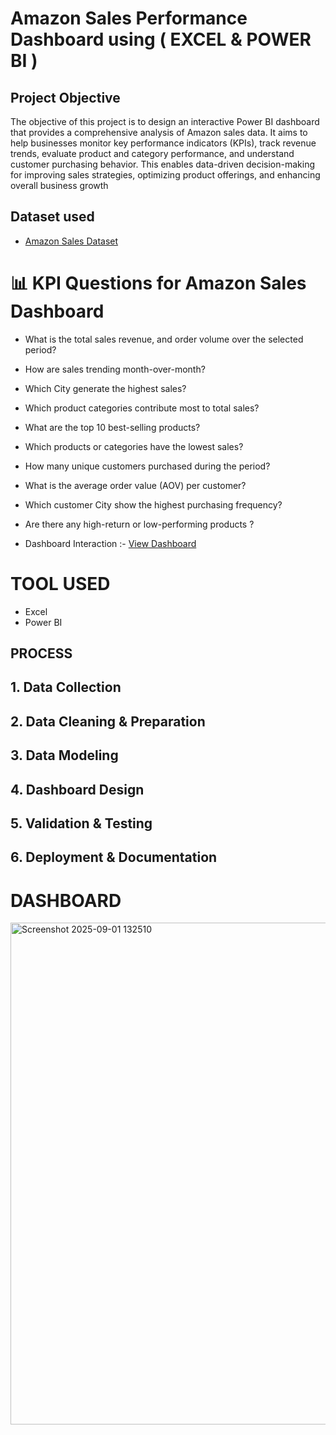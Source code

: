 # Amazon Sales Performance Dashboard using ( EXCEL & POWER BI )

## Project Objective

The objective of this project is to design an interactive Power BI dashboard that provides a comprehensive analysis of Amazon sales data. It aims to help businesses monitor key performance indicators (KPIs), track revenue trends, evaluate product and category performance, and understand customer purchasing behavior. This enables data-driven decision-making for improving sales strategies, optimizing product offerings, and enhancing overall business growth

## Dataset used
- <a href="https://github.com/kasifzafar/Amazon-Data-Analysis-Dashboard/blob/main/amazon_sales_data%202025.csv">Amazon Sales Dataset</a>


# 📊 KPI Questions for Amazon Sales Dashboard

- What is the total sales revenue, and order volume over the selected period?

- How are sales trending month-over-month?

- Which City generate the highest sales?
 
- Which product categories contribute most to total sales?

- What are the top 10 best-selling products?

- Which products or categories have the lowest sales?

- How many unique customers purchased during the period?

- What is the average order value (AOV) per customer?

- Which customer City show the highest purchasing frequency?

- Are there any high-return or low-performing products ?

- Dashboard Interaction :- <a href="https://github.com/kasifzafar/Amazon-Data-Analysis-Dashboard/blob/main/Amazon%20Sales%20Dashboard.png">View Dashboard</a>

# TOOL USED

- Excel
- Power BI

## PROCESS

## 1. Data Collection

## 2. Data Cleaning & Preparation

## 3. Data Modeling

## 4. Dashboard Design

## 5. Validation & Testing

## 6. Deployment & Documentation


# DASHBOARD
<img width="1425" height="803" alt="Screenshot 2025-09-01 132510" src="https://github.com/user-attachments/assets/d4b9a0b7-3c4d-4ce4-8cf5-1168dfa57270" />


